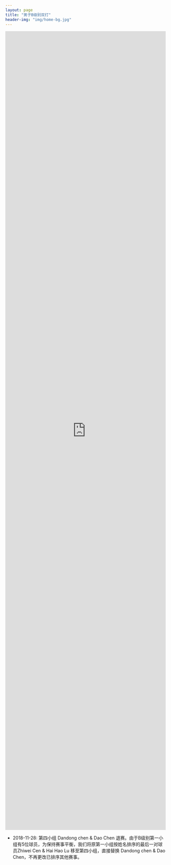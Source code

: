 ```yaml
---
layout: page
title: "男子B级别双打"
header-img: "img/home-bg.jpg"
---
```


<iframe src="https://challonge.com/actc2018_doubleb/module" width="100%" height="2500" frameborder="0" scrolling="auto" allowtransparency="true"></iframe>

* 2018-11-28: 第四小组 Dandong chen & Dao Chen 退赛。由于B级别第一小组有5位球员，为保持赛事平衡，我们将原第一小组按姓名排序的最后一对球员Zhiwei Cen & Hai Hao Lu 移至第四小组，直接替换 Dandong chen & Dao Chen，不再更改已排序其他赛事。
